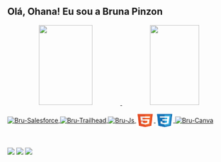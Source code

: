 ## Olá, Ohana! Eu sou a Bruna Pinzon
<div align="center">
 <a href="https://github.com/brupinzon">
 <img width="49%" height="180px" src="https://github-readme-stats.vercel.app/api?username=brupinzon&show_icons=true&theme=bear&include_all_commits=true&count_private=true"/> 
 <img width="47%" height="180px" src="https://github-readme-stats.vercel.app/api/top-langs/?username=brupinzon&layout=compact&langs_count=7&theme=bear"/>
</div>

<div style="display: inline_block"><br>
    <img align="center" alt="Bru-Salesforce" height="30" width="45" 
src="https://logodownload.org/wp-content/uploads/2020/04/salesforce-logo.png"/>
      <img align="center" alt="Bru-Trailhead" height="50" width="50" 
src="https://play-lh.googleusercontent.com/bJ4yfe91bjz9fxR0XFUwEzyfz6XCgVshJgpffdTWa7PObd2W5Mwf89hlrVki4rqLxpY"/>
  <img align="center" alt="Bru-Js" height="30" width="40"                                                         src="https://cdn.jsdelivr.net/gh/devicons/devicon/icons/javascript/javascript-plain.svg"/>
  <img align="center" alt="Bru-HTML" height="30" width="40" src="https://raw.githubusercontent.com/devicons/devicon/master/icons/html5/html5-original.svg">
  <img align="center" alt="Bru-CSS" height="30" width="40" src="https://raw.githubusercontent.com/devicons/devicon/master/icons/css3/css3-original.svg"/>
  <img align="center" alt="Bru-Canva" height="30" width="40"
src="https://cdn.jsdelivr.net/gh/devicons/devicon/icons/canva/canva-original.svg"/>
</div>
  
##

<div>
  <br>
  <a href = "mailto:bruna.pinzon@outlook.com"><img src="https://img.shields.io/badge/Outlook-3152A0?style=for-the-badge&logo=microsoft-outlook&logoColor=white" target="_blank"></a>
  <a href="https://www.linkedin.com/in/bruna-pinzon/" target="_blank"><img src="https://img.shields.io/badge/-LinkedIn-%230077B5?style=for-the-badge&logo=linkedin&logoColor=white" target="_blank"></a>  
  <a href="https://trailblazer.me/id/brunapinzon" target="_blank"><img src="https://img.shields.io/badge/Trailhead-CC6699?style=for-the-badge&logo=salesforce&logoColor=white" target="_blank"></a> 
</div>
